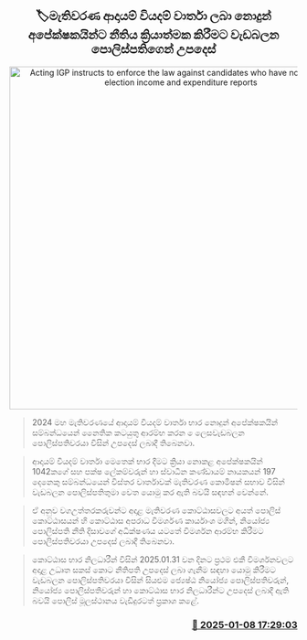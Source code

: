 <p align='center'><b><h2 align='center' title='Acting IGP instructs to enforce the law against candidates who have not submitted election income and expenditure reports'>🏷මැතිවරණ ආදායම් වියදම් වාර්තා ලබා නොදුන් අපේක්ෂකයින්ට නීතිය ක්‍රියාත්මක කිරීමට වැඩබලන පොලිස්පතිගෙන් උපදෙස්</h2></b></p>
<p align='center'><img src='https://helakuru.sgp1.cdn.digitaloceanspaces.com/esana/images/lib/srilanka-police[1].jpg' width='600' alt='Acting IGP instructs to enforce the law against candidates who have not submitted election income and expenditure reports'></p>

> 2024 මහ මැතිවරණයේ ආදායම් වියදම් වාර්තා භාර නොදුන් අපේක්ෂකයින් සම්බන්ධයෙන් නෛතික කටයුතු ආරම්භ කරන  ෙලෙසවැඩබලන පොලිස්පතිවරයා විසින් උපදෙස් ලබාදී තිබෙනවා.

> ආදායම් වියදම් වාර්තා මෙතෙක් භාර දීමට ක්‍රියා නොකළ අපේක්ෂකයින් 1042කගේ සහ පක්ෂ ලේකම්වරුන් හා ස්වාධීන කණ්ඩායම් නායකයන් 197 දෙනෙකු සම්බන්ධයෙන් විස්තර වාර්තාවක් මැතිවරණ කොමිෂන් සභාව විසින් වැඩබලන පොලිස්පතිතුමා වෙත යොමු කර ඇති බවයි සඳහන් වෙන්නේ.

> ඒ අනුව වගඋත්තරකරුවන්ට අදාළ මැතිවරණ කොට්ඨාසවලට අයත් පොලිස් කොට්ඨාසයන් හි කොට්ඨාස අපරාධ විමර්ශණ කාර්යාංශ මගින්, නියෝජ්‍ය පොලිස්පති නීති දිසාවගේ අධීක්ෂණය යටතේ විමර්ශන ආරම්භ කිරීමට පොලිස්පතිවරයා උපදෙස් ලබාදී තිබෙනවා.

> කොට්ඨාස භාර නිලධාරීන් විසින් 2025.01.31 වන දිනට ප්‍රථම එකී විමර්ශනවලට අදාළ උධෘත සකස් කොට නීතිපති උපදෙස් ලබා ගැනීම සඳහා යොමු කිරීමට වැඩබලන පොලිස්පතිවරයා විසින් සියළුම ජ්‍යෙෂ්ඨ නියෝජ්‍ය පොලිස්පතිවරුන්, නියෝජ්‍ය පොලිස්පතිවරුන් හා කොට්ඨාස භාර නිලධාරීන්ට උපදෙස් ලබාදී ඇති බවයි පොලිස් මූලස්ථානය වැඩිදුරටත් ප්‍රකාශ කළේ. 



<h3 align='right'><a href='https://www.helakuru.lk/esana/p/106443/'>📅 2025-01-08 17:29:03</a></h3>
